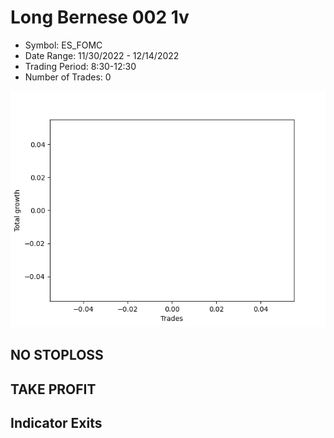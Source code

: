 # Long Bernese 002 1v 
- Symbol: ES_FOMC
- Date Range: 11/30/2022 - 12/14/2022
- Trading Period: 8:30-12:30
- Number of Trades: 0

![Plot](LongBernese0021vES_FOMC.png)
## NO STOPLOSS














## TAKE PROFIT











## Indicator Exits

